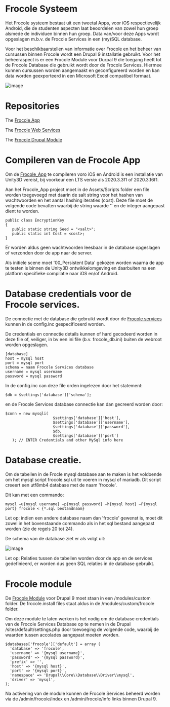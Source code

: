 # Frocole Systeem

Het Frocole systeem bestaat uit een tweetal Apps, voor iOS respectievelijk Android, die de studenten aspecten laat beoordelen van zowel hun groep alsmede de individuen binnen hun groep. Data van/voor deze Apps wordt opgeslagen m.b.v. de Frocole Services in een (my)SQL database.

Voor het beschikbaarstellen van informatie over Frocole en het beheer van cursussen binnen Frocole wordt een Drupal 9 installatie gebruikt. Voor het beheeraspect is er een Frocole Module voor Durpal 9 die toegang heeft tot de Frocole Database die gebruikt wordt door de Frocole Services. Hiermee kunnen cursussen worden aangemaakt en geconfigureerd worden en kan data worden geexporteerd in een Microsoft Excel compatibel formaat.

![image](https://user-images.githubusercontent.com/1768983/158581038-e14b9e59-9b0d-4d1f-9627-fb80f63078b7.png)

# Repositories

The [Frocole App](https://github.com/Frocole/Frocole_App)

The [Frocole Web Services](https://github.com/Frocole/Frocole_Services) 

The [Frocole Drupal Module](https://github.com/Frocole/Frocole_Module)

# Compileren van de Frocole App

Om de [Frocole_App](https://github.com/Frocole/Frocole_App) te compileren voro iOS en Android is een installatie van Unity3D vereist, bij voorkeur een LTS versie als 2020.3.3f1 of 2020.3.16f1.

Aan het Frocole_App project moet in de Assets/Scripts folder een file worden toegevoegd met daarin de salt string voor het hashen van wachtwoorden en het aantal hashing iteraties (cost). Deze file moet de volgende code bevatten waarbij de string waarde '' en de integer aangepast dient te worden.

```
public class EncryptionKey
{
   public static string Seed = "<salt>";
   public static int Cost = <cost>;
}
```

Er worden aldus geen wachtwoorden leesbaar in de database opgeslagen of verzonden door de app naar de server.

Als initiele scene moet '00_Persistent Data' gekozen worden waarna de app te testen is binnen de Unity3D ontwikkelomgeving en daarbuiten na een platform specifieke compilatie naar iOS en/of Android.

# Database credentials voor de Frocole services.

De connectie met de database die gebruikt wordt door de [Frocole services](https://github.com/Frocole/Frocole_Services) kunnen in de config.inc gespecificeerd worden.

De credentials en connectie details kunnen of hard gecodeerd worden in deze file of, veiliger, in bv een ini file (b.v. frocole_db.ini) buiten de webroot worden opgeslagen.

```
[database]
host = mysql host 
port = mysql port
schema = naam Frocole Services database
username = mysql username
password = mysql password
```

In de config.inc can deze file orden ingelezen door het statement:

```
$db = $settings['database']['schema'];  
```

en de Frocole Services database connectie kan dan gecreerd worden door:

```
$conn = new mysqli(
                     $settings['database']['host'], 
                     $settings['database']['username'], 
                     $settings['database']['password'], 
                     $db, 
                     $settings['database']['port']
   ); // ENTER Credentials and other MySql info here
```   
   
# Database creatie.

Om de tabellen in de Frocle mysql database aan te maken is het voldoende om het mysql script frocole.sql uit te voeren in mysql of mariadb. Dit script creeert een utf8mb4 database met de naam 'frocole'.

Dit kan met een commando:

```
mysql –u{mysql username} –p{mysql password} –h{mysql host} –P{mysql port} frocole < {*.sql bestandnaam}
```

Let op: indien een andere database naam dan 'frocole' gewenst is, moet dit zowel in het bovenstaande commando als in het sql bestand aangepast worden (zie de regels 20 tot 24).

De schema van de database ziet er als volgt uit:

![image](https://user-images.githubusercontent.com/1768983/158581828-458b9e97-6100-4049-a242-f5051a3e11aa.png)

Let op: Relaties tussen de tabellen worden door de app en de services gedefinieerd, er worden dus geen SQL relaties in de database gebruikt.

# Frocole module

De [Frocole Module](https://github.com/Frocole/Frocole_Module) voor Drupal 9 moet staan in een /modules/custom folder. De frocole.install files staat aldus in de /modules/custom/frocole folder.

Om deze module te laten werken is het nodig om de database credentials van de Frocole Services Database op te nemen in de Drupal /sites/default/settings.php door toevoeging de volgende code, waarbij de waarden tussen accolades aangepast moeten worden.

```
$databases['frocole']['default'] = array (
  'database' => 'frocole',
  'username' => '{mysql username}',
  'password' => '{mysql password}',
  'prefix' => '',
  'host' => '{mysql host}',
  'port' => '{mysql port}',
  'namespace' => 'Drupal\\Core\\Database\\Driver\\mysql',
  'driver' => 'mysql',
);
```

Na activering van de module kunnen de Frocole Services beheerd worden via de /admin/frocole/index en /admin/frocole/info links binnen Drupal 9.

